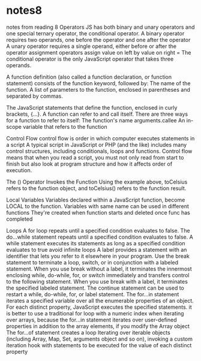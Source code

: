 # notes8
notes from reading 8
Operators
  JS has both binary and unary operators and one special ternary operator, 
the conditional operator.
  A binary operator requires two operands, one before the operator and 
one after the operator
  A unary operator requires a single operand, either before or after the 
operator
assignment operators assign value on left by value on right  =
  The conditional operator is the only JavaScript operator that takes three
operands. 


A function definition (also called a function declaration, or function statement) 
consists of the function keyword, followed by:
The name of the function.
A list of parameters to the function, enclosed in parentheses and separated by commas.

The JavaScript statements that define the function, enclosed in curly brackets, {...}.
A function can refer to and call itself. There are three ways for a function to 
refer to itself:
The function's name
arguments.callee
An in-scope variable that refers to the function


Control Flow
control flow is order in which computer executes statements in a script
  A typical script in JavaScript or PHP (and the like) includes many control structures, 
including conditionals, loops and functions.
  Control flow means that when you read a script, you must not only read from
start to finish but also look at program structure and how it affects order 
of execution.


The () Operator Invokes the Function
  Using the example above, toCelsius refers to the function object, and 
toCelsius() refers to the function result.

Local Variables
Variables declared within a JavaScript function, become LOCAL to the function.
Variables with same name can be used in different functions
They're created when function starts and deleted once func has completed


Loops
A for loop repeats until a specified condition evaluates to false.
  The do...while statement repeats until a specified condition evaluates 
to false.
  A while statement executes its statements as long as a specified condition 
evaluates to true
avoid infinite loops
  A label provides a statement with an identifier that lets you refer to it 
elsewhere in your program.
  Use the break statement to terminate a loop, switch, or in conjunction with a labeled statement.
When you use break without a label, it terminates the innermost enclosing while, do-while, for, or 
switch immediately and transfers control to the following statement.
When you use break with a label, it terminates the specified labeled statement.
  The continue statement can be used to restart a while, do-while, for, or label statement.
  The for...in statement iterates a specified variable over all the enumerable properties of an object. 
For each distinct property, JavaScript executes the specified statements.
  it is better to use a traditional for loop with a numeric index when iterating over arrays, because the 
for...in statement iterates over user-defined properties in addition to the array elements, if you modify 
the Array object 
  The for...of statement creates a loop Iterating over iterable objects (including Array, Map, Set, 
arguments object and so on), invoking a custom iteration hook with statements to be executed for the 
value of each distinct property
  